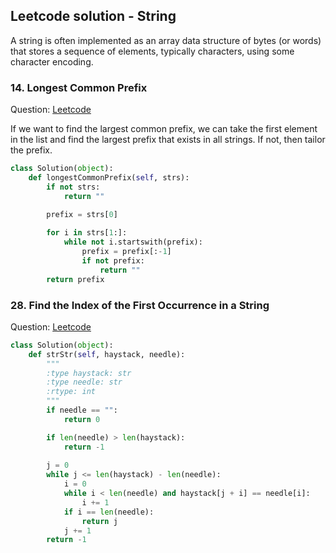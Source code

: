 ## Leetcode solution - String

 A string is often implemented as an array data structure of bytes (or words) that stores a sequence of elements, typically characters, using some character encoding.
 
### 14. Longest Common Prefix
Question: [Leetcode](https://leetcode.com/problems/longest-common-prefix/)

If we want to find the largest common prefix, we can take the first element in the list and find the largest prefix that exists in all strings. If not, then tailor the prefix.
```python
class Solution(object):
    def longestCommonPrefix(self, strs):
        if not strs:
            return ""
        
        prefix = strs[0]

        for i in strs[1:]:
            while not i.startswith(prefix):
                prefix = prefix[:-1]
                if not prefix:
                    return ""
        return prefix
```

### 28. Find the Index of the First Occurrence in a String

Question: [Leetcode](https://leetcode.com/problems/find-the-index-of-the-first-occurrence-in-a-string/)
```python
class Solution(object):
    def strStr(self, haystack, needle):
        """
        :type haystack: str
        :type needle: str
        :rtype: int
        """
        if needle == "":
            return 0

        if len(needle) > len(haystack):
            return -1
        
        j = 0
        while j <= len(haystack) - len(needle):
            i = 0
            while i < len(needle) and haystack[j + i] == needle[i]:
                i += 1
            if i == len(needle):
                return j
            j += 1
        return -1
```